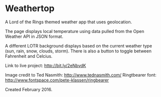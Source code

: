 # Weathertop
A Lord of the Rings themed weather app that uses geolocation.

The page displays local temperature using data pulled from the Open Weather API in JSON format.

A different LOTR background displays based on the current weather type (sun, rain, snow, clouds, storm). There is also a button to toggle between Fahrenheit and Celcius.

Link to live project: http://bit.ly/2eNbvdK

Image credit to Ted Nasmith: http://www.tednasmith.com/
Ringtbearer font: http://www.fontspace.com/pete-klassen/ringbearer

Created February 2016.
